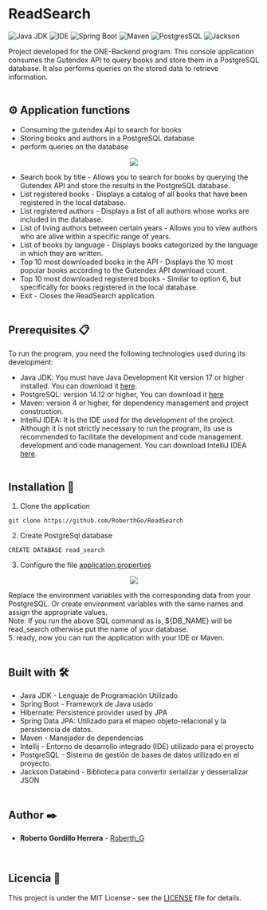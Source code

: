 # ReadSearch

![Java JDK](https://img.shields.io/badge/Java_JDK-v17.0-blue)
![IDE](https://img.shields.io/badge/IDE-Intellij_IDEA-blue)
![Spring Boot](https://img.shields.io/badge/Spring_Boot-v3.3.0-blue)
![Maven](https://img.shields.io/badge/Proyect-Maven-blue)
![PostgresSQL](https://img.shields.io/badge/PostgreSQL-v14.12-blue)
![Jackson](https://img.shields.io/badge/jackson-v2.17.2-blue)


Project developed for the ONE-Backend program. This console application consumes the Gutendex API to query books and store them in a PostgreSQL database. It also performs queries on the stored data to retrieve information.
</br></br>



## ⚙️ Application functions
* Consuming the gutendex Api to search for books
* Storing books and authors in a PostgreSQL database
* perform queries on the database
  
<p align="center">
  <img src="https://github.com/RoberthGo/ReadSearch/assets/109862992/f0ad3ad0-0e1f-4e34-a064-15d390d40948">
</p>

* Search book by title - Allows you to search for books by querying the Gutendex API and store the results in the PostgreSQL database.
* List registered books - Displays a catalog of all books that have been registered in the local database.
* List registered authors - Displays a list of all authors whose works are included in the database.
* List of living authors between certain years - Allows you to view authors who are alive within a specific range of years.
* List of books by language - Displays books categorized by the language in which they are written.
* Top 10 most downloaded books in the API - Displays the 10 most popular books according to the Gutendex API download count.
* Top 10 most downloaded registered books - Similar to option 6, but specifically for books registered in the local database.
* Exit - Closes the ReadSearch application.
</br></br>



## Prerequisites 📋
To run the program, you need the following technologies used during its development:
* Java JDK: You must have Java Development Kit version 17 or higher installed. You can download it [here](https://www.oracle.com/java/technologies/downloads/#java17).
* PostgreSQL: version 14.12 or higher, You can download it [here](https://www.postgresql.org/download/)
* Maven: version 4 or higher, for dependency management and project construction.
* IntelliJ IDEA: It is the IDE used for the development of the project. Although it is not strictly necessary to run the program, its use is recommended to facilitate the development and code management. 
  development and code management. You can download IntelliJ IDEA [here](https://www.jetbrains.com/es-es/idea/).
</br></br>



## Installation 🔧
1. Clone the application
```  
git clone https://github.com/RoberthGo/ReadSearch
```
2. Create PostgreSql database
```
CREATE DATABASE read_search
```
3. Configure the file [application.properties](src/main/resources/application.properties)
<p align="center">
  <img src="https://github.com/RoberthGo/ReadSearch/assets/109862992/463767e8-106d-4c5c-8042-c5f1310f1855")>
</p>
Replace the environment variables with the corresponding data from your PostgreSQL.
Or create environment variables with the same names and assign the appropriate values. </br>
Note: If you run the above SQL command as is, ${DB_NAME} will be read_search otherwise put the name of your database.</br>
5. ready, now you can run the application with your IDE or Maven.
</br></br>




## Built with 🛠️
* Java JDK - Lenguaje de Programación Utilizado
* Spring Boot - Framework de Java usado
* Hibernate: Persistence provider used by JPA
* Spring Data JPA: Utilizado para el mapeo objeto-relacional y la persistencia de datos.
* Maven - Manejador de dependencias
* Intellij -  Entorno de desarrollo integrado (IDE) utilizado para el proyecto
* PostgreSQL - Sistema de gestión de bases de datos utilizado en el proyecto.
* Jackson Databind - Biblioteca para convertir serializar y desserializar JSON
</br></br>



## Author ✒️
* **Roberto Gordillo Herrera** - [Roberth_G](https://github.com/RoberthGo)
</br>


## Licencia 📄
This project is under the MIT License - see the [LICENSE](LICENSE) file for details.
